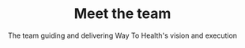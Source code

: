 ---
title: Meet the team
image: /img/bg/philly1.jpg
subtitle: The team guiding and delivering Way To Health's vision and execution
leadership:
  member:
    - name: Mohan Balachandran
      title: COO
      twitter: mohan2020
      linkedin: mohanbalachandran
      bgpic: /img/bg/photo1.jpg
      pic: /img/team/balachandran.png
      text: >
        Mohan currently leads the Way to Health team. He is an engineer by training, passionate about healthcare, data and technology. He is a firm believer in “connecting the dots.” He co-founded Datica to help bring change to healthcare, and spent four years guiding the company before moving onto new opportunities. <br><br>
        He has substantial experience in multiple domains such as supply chain management, master data management, oncology, revenue cycle management, mobile technologies, cloud based software, cybersecurity and compliance. He is a YCombinator Summer 2012 alum.
    - name: Mike Kopinsky
      title: Engineering Lead
      twitter: mkopinsky
      linkedin: mkopinsky
      bgpic: /img/bg/photo3.jpg
      pic: /img/team/kopinsky.jpg
      text: >
        Michael Kopinsky is a senior software developer at the Penn Medicine Center for Health Care Innovation and the Center for Health Incentives and Behavioral Economics.  Specifically, Michael works to expand the reach of Way to Health platform while reducing cost and increasing quality.<br><br>Prior to joining the team, Michael worked for the Department of Pathology at Montefiore Medical Center, building systems to better integrate the laboratory with the clinical setting. Michael received his bachelor's degree in bioengineering at the University of Pennsylvania.
    - name: Christianne Sevinc
      title: Operations Lead
      twitter: 
      linkedin: christianne-sevinc-0982b911 
      bgpic: /img/bg/photo8.jpg
      pic: /img/team/sevinc.jpg
      text: >
        Christianne Sevinc is an application analyst at the Penn Medicine Center for Health Care Innovation.  In this role, Christianne provides leadership and direction to ensure the overall success of the Way to Health platform. She also serves as a liaison for research and clinical teams using the platform.<br><br>Prior to joining the team, Christianne worked as a program manager at Public Health Management Corporation. Her work centered around applying shared services principles in the early care and education industry. Christianne received her bachelor’s degree in political science from Dickinson College and a master’s degree in public health from Drexel University.
engineering:
  member:
    - name: John Bergandino
      title: Software Developer
      twitter: 
      linkedin: johnbergandino
      bgpic: /img/bg/photo2.jpg
      pic: /img/team/bergandino.jpg
      text: >
        John is a software developer. He collaborates with the department’s faculty and research staff to build cutting-edge technical features on a multitude of medical research projects. Prior to joining the University of Pennsylvania, John spent 6 months backpacking throughout Australia and a few years working in the Fortune 500 global supply chain industry.
    - name: Aaron Leitner
      title: Associate Software Developer
      twitter: 
      linkedin: aleitner 
      bgpic: /img/bg/photo4.jpg
      pic: /img/team/leitner.jpg
      text: >
        Aaron Leitner is a software developer at the Penn Medicine Center for Health Care Innovation.  In this role, Aaron works to improve and maintain the Way to Health platform. Prior to joining the team, Aaron worked for a number of startups specializing in web and mobile development. Aaron received his bachelor's degree in environmental studies from Ursinus College.
    - name: Conor Lydon
      title: Software Developer
      twitter: 
      linkedin: lydonc
      bgpic: /img/bg/photo5.jpg
      pic: /img/team/lydon.jpg
      text: >
        Conor Lydon is an Associate Software Developer at the Penn Medicine Center for Health Care Innovation. His role includes advancing the Way To Health platform with quality features and robust architecture. Prior to joining the team, Conor received his Bachelor's of Science majoring in Computer Science at Wentworth Institute of Technology in Boston, MA. 
    - name: Kyle McGrogan
      title: Software Developer
      twitter: mcgrogan91
      linkedin: kylemcgrogan
      bgpic: /img/bg/photo6.jpg
      pic: /img/team/mcgrogan.jpg
      text: >
        Kyle McGrogan is a software developer for the Way to Health team.  In this role, he works to maintain and improve the platform through the use and adoption of best practices and interesting technologies.  He has a bachelors degree in software engineering from Shippensburg University of Pennsylvania, and has worked for multiple organizations in the healthcare space. 
    - name: Benjamin Rosenbach
      title: Software Developer
      twitter: FreshRegular
      linkedin: ben-rosenbach-533b80a
      bgpic: /img/bg/photo7.jpg
      pic: /img/team/rosenbach.jpg
      text: >
        Ben is a software engineer with a particular passion for web development. He believes it presents the greatest opportunity for new and unique ways of interaction with users. He feels that he is at his dream job because he's constantly challenged to be as creative as possible and also given an opportunity to explore new technologies. He has a bachelors degree in Computer Software Engineering from Drexel University ans has worked with multiple organizations in the software development and engineering space. 
implementation:
  member:
    - name: Devon Taylor
      title: Research Operations
      twitter: devonhtaylor
      linkedin: devon-taylor-mph-43b8177a
      bgpic: /img/bg/photo9.jpg
      pic: /img/team/taylor.jpg
      text: >
        Devon Taylor is the Way to Health Operations Specialist at the Center for Health Initiatives and Behavioral Economics. Devon used the Way to Health platform for study and patient management and gained extensive experience building and managing various studies prior to joining the Way to Health team full time in March 2016. She consults with research and clinical project teams to determine project feasibility, refine protocols, and increase project quality by assisting teams in the building and testing of platforms. <br><br>Devon received her bachelor’s degree in biology from Lehigh University and graduated with a Master’s in Public Health from the University of Pennsylvania.
    - name: Stephanie Brown 
      title: Clinical Operations
      twitter: 
      linkedin: snb42
      bgpic: /img/bg/photo10.jpg
      pic: /img/team/brown.jpeg
      text: >
        Stephanie is the Way to Health Clinical Operations Specialist at the Center for Health Initiatives and Behavioral Economics. She is responsible for collaborating with clinical project teams to develop protocols geared towards increasing positive clinical outcomes and leads teams. Stephanie has worked in both private and public practice clinical settings addressing health disparities as a program assistant, chronic disease care manager and patient-centered medical home coordinator. <br/> <br/>Stephanie received her bachelor’s degree in psychology, with a minor in biology and corporate and public relations from Drexel University and is currently pursuing a Master’s in Public Health from the University of Pennsylvania.        
advisory:
  role: Advisory Board
  member:
    - name: David Asch, MD, MBA
      title: Executive Director, Center for Healthcare Innovation
      twitter:
      linkedin: david-asch-390a378
      bgpic: /img/bg/photo11.jpg
      pic: /img/team/asch.jpg
      text: >
        David Asch is the executive director of the Penn Medicine Center for Health Care Innovation and the director of the Robert Wood Johnson Clinical Scholars Program and the National Clinician Scholars Program. He is the John Morgan professor of medicine and medical ethics and health policy at the Perelman School of Medicine, and a professor of health care management and operations, information and decisions at the Wharton School.<br><br>David's research aims to understand and improve how physicians and patients make medical choices, including the adoption of new pharmaceuticals or medical technologies, the purchase of health or life insurance, and personal health behaviors. His research combines elements of economic analysis with moral and psychological theory and marketing in the field now called behavioral economics. He is the author of more than 300 published papers. <br><br>Nationally, he has received best paper of the year awards from the Society for Medical Decision Making, the Society of General Internal Medicine, the American Risk and Insurance Association, the British Medical Journal, the American Journal of Public Health, and AcademyHealth.  Dr. Asch received the Alice Hersh New Investigator Award from AcademyHealth (1997), the Outstanding Investigator Award from the American Federation for Medical Research (1999), the Research Mentorship Award from the Society of General Internal Medicine (2004), the VA Under Secretary’s Award for Outstanding Achievement in Health Services Research (2008), the Alpha Omega Alpha Robert J. Glaser Distinguished Teacher Award from the Association of American Medical Colleges (2009), and the John M. Eisenberg National Award for Career Achievement in Research from the Society of General Internal Medicine (2010). He is an elected member of the Association of American Physicians and the National Academy of Medicine. <br><br>David received his bachelor’s degree from Harvard University, his medical degree from Weill-Cornell Medical College, and his MBA in health care management and decision sciences from the Wharton School. He was a resident in internal medicine and a Robert Wood Johnson Foundation Clinical Scholar at the University of Pennsylvania.
    - name: Kevin Volpp, MD, PhD
      title: Director, Center for Healthcare Incentives & Behavioral Economics
      twitter: kevin_volpp ‏
      linkedin: kevin-volpp-3b8a1448
      bgpic: /img/bg/photo12.jpg
      pic: /img/team/volpp.jpg
      text: >
        Kevin Volpp is a co-director of the Penn Medicine Center for Health Care Innovation, the founding director of the Center for Health Incentives and Behavioral Economics at the Leonard Davis Institute of Health Economics (LDI CHIBE), director of the NIH-funded Penn CMU Roybal P30 Center in Behavioral Economics and Health, a professor of medicine at the Perelman School of Medicine, and a professor of health care Management at the Wharton School. He is also a core faculty member of the Center for Health Equity Research and Promotion (CHERP) and a board-certified practicing physician at the Philadelphia VA Medical Center.<br><br> Kevin's research focuses on the impact of financial and organizational incentives on health outcomes. His work has been published in journals such as the New England Journal of Medicine, the Journal of the American Medical Association, and Health Affairs and has been covered by media outlets such as the New York Times, the Wall Street Journal, the Los Angeles Times, Good Morning America, the BBC, National Public Radio, Time, U.S. News and World Report, USA Today, Der Spiegel, and Australian National Radio. A recent intervention study on financial incentives and smoking cessation among employees at General Electric resulted in a tripling of long-term smoking cessation rates and implementation of a program based on this approach nationally among all 152,000 GE employees in the U.S. and was the winner of the 2010 British Medical Journal Group Award for Translating Research into Practice.<br><br>Kevin’s work has been recognized by the John Thompson Prize from the Association of University Programs in Health Administration; the Presidential Early Career Award for Scientists and Engineers (PECASE), an award presented at the White House as the highest honor given by the U.S. government to early career scientists; the Outstanding Junior Investigator of the Year Award from the Society of General Internal Medicine; the Alice S. Hersh New Investigator Award from AcademyHealth; Time Magazine’s 2009 A-Z “Advances in Health” list for work on Incentives – letter “I”; and was cited for the most outstanding research paper of the year in 2010 from the Society of General Internal Medicine. <br><br>Kevin is an elected member of several honorary societies including the Institute of Medicine, National Academy of Sciences (IOM); the Association of American Physicians (AAP), and the American Society of Clinical Investigation (ASCI). He has also served as an advisor to a number of organizations including the Veterans Administration, the Accreditation Council of Graduate Medical Education (ACGME), the National Institutes of Health, CVS Caremark, Ascension Health, and McKinsey and is a member of the editorial board of the Annals of Internal Medicine.
    - name: Roy Rosin, MBA
      title: Chief Innovation Officer, Penn Medicine
      twitter:
      linkedin: royrosin
      bgpic: /img/bg/photo12.jpg
      pic: /img/team/rosin.jpg
      text: >
        Roy Rosin is the chief innovation officer at Penn Medicine, where he works with thought leaders from across the health system to turn ideas into measurable impact in the areas of health outcomes, patient experience, and new revenue streams. <br><br>Previously, Roy served as the first vice president of innovation for Intuit, a leading software company best known for Quicken, QuickBooks and TurboTax.  In this role, he led changes in how Intuit manages new business creation, allowing small teams pursuing new opportunities to get to market and experiment rapidly.<br><br>Roy also built innovation programs that dramatically increased entrepreneurial activity, with annual new releases increasing from five per year to 30, while time to market decreased from one year to a few months. After five years of Intuit's new approach to growth, the company had delivered shareholder returns of three times Google and 33 times the S&P 500.<br><br>Roy received his MBA from the Stanford Graduate School of Business and graduated with honors from Harvard College.
    - name: Shivan Mehta, MD, MBA, MSHP
      title: Associate Chief Innovation Officer, Penn Medicine
      twitter: Shivan_Mehta
      linkedin: shivanjmehta
      bgpic: /img/bg/photo13.jpg
      pic: /img/team/mehta.jpg
      text: >
        Shivan Mehta is a gastroenterologist and the associate chief innovation officer at Penn Medicine. He is also an assistant professor of medicine at the Perelman School of Medicine, senior fellow at the Leonard Davis Institute of Health Economics, and affiliated faculty at the Center for Health Incentives and Behavioral Economics, all at the University of Pennsylvania.<br><br>Shivan leads the operating team at the Penn Medicine Center for Health Care Innovation to develop, test, and implement new health care delivery interventions across the University of Pennsylvania Health System (UPHS).  Shivan also conducts health services research looking at how health care systems can leverage behavioral economics, design thinking, and information technology to improve population health through medication adherence and cancer screening.<br><br>Shivan received his bachelor’s degree in economics from Yale University, his medical degree and master’s in health policy research from the University of Pennsylvania, and his MBA in health care management from the Wharton School. He was a resident in internal medicine at New York Presbyterian Hospital/Columbia and a fellow in gastroenterology at UPHS.
    - name: Mitesh Patel, MD, MBA, MS
      title: Director, Nudge Unit
      twitter: miteshspatel
      linkedin: miteshspatel
      bgpic: /img/bg/photo14.jpg
      pic: /img/team/patel.jpg
      text: >
        Mitesh is the director of the Penn Medicine Nudge Unit, a faculty member at the Penn Medicine Center for Health Care Innovation and the Center for Health Incentives and Behavioral Economics, and a staff physician at the Philadelphia VA Medical Center.  Mitesh is also an assistant professor of medicine at the Perelman School of Medicine and an assistant professor of health care management at the Wharton School at the University of Pennsylvania.<br><br>Mitesh's research leverages concepts from behavioral economics to design connected health approaches to improve individual health behaviors. He has led several randomized, controlled trials that used wearable devices, smartphone applications, and workplace weight scales to track health behaviors.  These studies evaluate interventions designed using financial and social incentives to change health behaviors.  His work also evaluates how information technology-based interventions can be designed to use concepts from behavioral economics change physician behaviors to reduce low-value services and increase the delivery of high-value care.
---